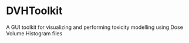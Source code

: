 # DVHToolkit
A GUI toolkit for visualizing and performing toxicity modelling using Dose Volume Histogram files
